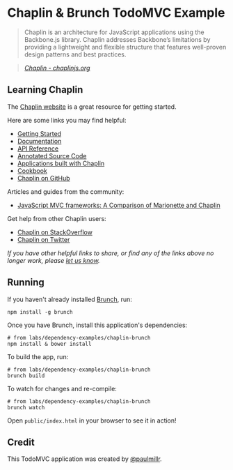 # Chaplin & Brunch TodoMVC Example

> Chaplin is an architecture for JavaScript applications using the Backbone.js library. Chaplin addresses Backbone’s limitations by providing a lightweight and flexible structure that features well-proven design patterns and best practices.

> _[Chaplin - chaplinjs.org](http://chaplinjs.org)_


## Learning Chaplin

The [Chaplin website](http://chaplinjs.org) is a great resource for getting started.

Here are some links you may find helpful:

* [Getting Started](https://github.com/chaplinjs/chaplin/blob/master/docs/getting_started.md)
* [Documentation](https://github.com/chaplinjs/chaplin/tree/master/docs)
* [API Reference](https://github.com/chaplinjs/chaplin/tree/master/docs#api-docs)
* [Annotated Source Code](http://chaplinjs.org/annotated/chaplin.html)
* [Applications built with Chaplin](https://github.com/chaplinjs/chaplin/wiki/Projects-and-companies-using-Chaplin)
* [Cookbook](https://github.com/chaplinjs/chaplin/wiki/Cookbook)
* [Chaplin on GitHub](https://github.com/chaplinjs)

Articles and guides from the community:

* [JavaScript MVC frameworks: A Comparison of Marionette and Chaplin](http://9elements.com/io/index.php/comparison-of-marionette-and-chaplin)

Get help from other Chaplin users:

* [Chaplin on StackOverflow](http://stackoverflow.com/questions/tagged/chaplinjs)
* [Chaplin on Twitter](http://twitter.com/chaplinjs)

_If you have other helpful links to share, or find any of the links above no longer work, please [let us know](https://github.com/tastejs/todomvc/issues)._


## Running

If you haven't already installed [Brunch](http://brunch.io), run:

	npm install -g brunch

Once you have Brunch, install this application's dependencies:

	# from labs/dependency-examples/chaplin-brunch
	npm install & bower install

To build the app, run:

	# from labs/dependency-examples/chaplin-brunch
	brunch build

To watch for changes and re-compile:

	# from labs/dependency-examples/chaplin-brunch
	brunch watch

Open `public/index.html` in your browser to see it in action!


## Credit

This TodoMVC application was created by [@paulmillr](http://paulmillr.com).
